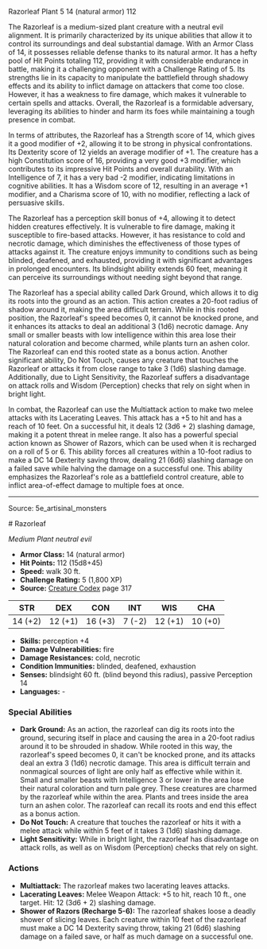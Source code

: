 <MonsterName/>Razorleaf</MonsterName>
<CreatureType/>Plant</CreatureType>
<CR/>5</CR>
<AC/>14 (natural armor)</AC>
<HP/>112</HP>
<summary>The Razorleaf is a medium-sized plant creature with a neutral evil alignment. It is primarily characterized by its unique abilities that allow it to control its surroundings and deal substantial damage. With an Armor Class of 14, it possesses reliable defense thanks to its natural armor. It has a hefty pool of Hit Points totaling 112, providing it with considerable endurance in battle, making it a challenging opponent with a Challenge Rating of 5. Its strengths lie in its capacity to manipulate the battlefield through shadowy effects and its ability to inflict damage on attackers that come too close. However, it has a weakness to fire damage, which makes it vulnerable to certain spells and attacks. Overall, the Razorleaf is a formidable adversary, leveraging its abilities to hinder and harm its foes while maintaining a tough presence in combat.</summary>

<detail>

In terms of attributes, the Razorleaf has a Strength score of 14, which gives it a good modifier of +2, allowing it to be strong in physical confrontations. Its Dexterity score of 12 yields an average modifier of +1. The creature has a high Constitution score of 16, providing a very good +3 modifier, which contributes to its impressive Hit Points and overall durability. With an Intelligence of 7, it has a very bad -2 modifier, indicating limitations in cognitive abilities. It has a Wisdom score of 12, resulting in an average +1 modifier, and a Charisma score of 10, with no modifier, reflecting a lack of persuasive skills. 

The Razorleaf has a perception skill bonus of +4, allowing it to detect hidden creatures effectively. It is vulnerable to fire damage, making it susceptible to fire-based attacks. However, it has resistance to cold and necrotic damage, which diminishes the effectiveness of those types of attacks against it. The creature enjoys immunity to conditions such as being blinded, deafened, and exhausted, providing it with significant advantages in prolonged encounters. Its blindsight ability extends 60 feet, meaning it can perceive its surroundings without needing sight beyond that range.

The Razorleaf has a special ability called Dark Ground, which allows it to dig its roots into the ground as an action. This action creates a 20-foot radius of shadow around it, making the area difficult terrain. While in this rooted position, the Razorleaf's speed becomes 0, it cannot be knocked prone, and it enhances its attacks to deal an additional 3 (1d6) necrotic damage. Any small or smaller beasts with low intelligence within this area lose their natural coloration and become charmed, while plants turn an ashen color. The Razorleaf can end this rooted state as a bonus action. Another significant ability, Do Not Touch, causes any creature that touches the Razorleaf or attacks it from close range to take 3 (1d6) slashing damage. Additionally, due to Light Sensitivity, the Razorleaf suffers a disadvantage on attack rolls and Wisdom (Perception) checks that rely on sight when in bright light.

In combat, the Razorleaf can use the Multiattack action to make two melee attacks with its Lacerating Leaves. This attack has a +5 to hit and has a reach of 10 feet. On a successful hit, it deals 12 (3d6 + 2) slashing damage, making it a potent threat in melee range. It also has a powerful special action known as Shower of Razors, which can be used when it is recharged on a roll of 5 or 6. This ability forces all creatures within a 10-foot radius to make a DC 14 Dexterity saving throw, dealing 21 (6d6) slashing damage on a failed save while halving the damage on a successful one. This ability emphasizes the Razorleaf's role as a battlefield control creature, able to inflict area-of-effect damage to multiple foes at once.</detail>



---

Source: 5e_artisinal_monsters

<statblock>
# Razorleaf

*Medium* *Plant* *neutral evil*

- **Armor Class:** 14 (natural armor)
- **Hit Points:** 112 (15d8+45)
- **Speed:** walk 30 ft.
- **Challenge Rating:** 5 (1,800 XP)
- **Source:** [Creature Codex](https://koboldpress.com/kpstore/product/creature-codex-for-5th-edition-dnd) page 317

| STR | DEX | CON | INT | WIS | CHA |
| --- | --- | --- | --- | --- | --- |
| 14 (+2) | 12 (+1) | 16 (+3) | 7 (-2) | 12 (+1) | 10 (+0) |

- **Skills:** perception +4
- **Damage Vulnerabilities:** fire
- **Damage Resistances:** cold, necrotic
- **Condition Immunities:** blinded, deafened, exhaustion
- **Senses:** blindsight 60 ft. (blind beyond this radius), passive Perception 14
- **Languages:** -

### Special Abilities

- **Dark Ground:** As an action, the razorleaf can dig its roots into the ground, securing itself in place and causing the area in a 20-foot radius around it to be shrouded in shadow. While rooted in this way, the razorleaf's speed becomes 0, it can't be knocked prone, and its attacks deal an extra 3 (1d6) necrotic damage. This area is difficult terrain and nonmagical sources of light are only half as effective while within it. Small and smaller beasts with Intelligence 3 or lower in the area lose their natural coloration and turn pale grey. These creatures are charmed by the razorleaf while within the area. Plants and trees inside the area turn an ashen color. The razorleaf can recall its roots and end this effect as a bonus action.
- **Do Not Touch:** A creature that touches the razorleaf or hits it with a melee attack while within 5 feet of it takes 3 (1d6) slashing damage.
- **Light Sensitivity:** While in bright light, the razorleaf has disadvantage on attack rolls, as well as on Wisdom (Perception) checks that rely on sight.

### Actions

- **Multiattack:** The razorleaf makes two lacerating leaves attacks.
- **Lacerating Leaves:** Melee Weapon Attack: +5 to hit, reach 10 ft., one target. Hit: 12 (3d6 + 2) slashing damage.
- **Shower of Razors (Recharge 5-6):** The razorleaf shakes loose a deadly shower of slicing leaves. Each creature within 10 feet of the razorleaf must make a DC 14 Dexterity saving throw, taking 21 (6d6) slashing damage on a failed save, or half as much damage on a successful one.


</statblock>


